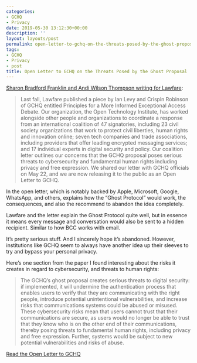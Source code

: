 ```yaml
---
categories:
- GCHQ
- Privacy
date: 2019-05-30 13:12:30+00:00
description: ''
layout: layouts/post
permalink: open-letter-to-gchq-on-the-threats-posed-by-the-ghost-proposal/
tags:
- GCHQ
- Privacy
- post
title: Open Letter to GCHQ on the Threats Posed by the Ghost Proposal
---
```


<p><a href="https://www.lawfareblog.com/open-letter-gchq-threats-posed-ghost-proposal">Sharon Bradford Franklin and Andi Wilson Thompson writing for Lawfare</a>:</p>
<blockquote><p>
  Last fall, Lawfare published a piece by Ian Levy and Crispin Robinson of GCHQ entitled Principles for a More Informed Exceptional Access Debate. Our organization, the Open Technology Institute, has worked alongside other people and organizations to coordinate a response from an international coalition of 47 signatories, including 23 civil society organizations that work to protect civil liberties, human rights and innovation online; seven tech companies and trade associations, including providers that offer leading encrypted messaging services; and 17 individual experts in digital security and policy. Our coalition letter outlines our concerns that the GCHQ proposal poses serious threats to cybersecurity and fundamental human rights including privacy and free expression. We shared our letter with GCHQ officials on May 22, and we are now releasing it to the public as an Open Letter to GCHQ.</p></blockquote>
<p>In the open letter, which is notably backed by Apple, Microsoft, Google, WhatsApp, and others, explains how the “Ghost Protocol” would work, the consequences, and also the recommend to abandon the idea completely.</p>
<p>Lawfare and the letter explain the Ghost Protocol quite well, but in essence it means every message and conversation would also be sent to a hidden recipient. Similar to how BCC works with email.</p>
<p>It’s pretty serious stuff. And I sincerely hope it’s abandoned. However, institutions like GCHQ seem to always have another idea up their sleeves to try and bypass your personal privacy.</p>
<p>Here’s one section from the paper I found interesting about the risks it creates in regard to cybersecurity, and threats to human rights:</p>
<blockquote><p>
  The GCHQ’s ghost proposal creates serious threats to digital security: if implemented, it will undermine the authentication process that enables users to verify that they are communicating with the right people, introduce potential unintentional vulnerabilities, and increase risks that communications systems could be abused or misused. These cybersecurity risks mean that users cannot trust that their communications are secure, as users would no longer be able to trust that they know who is on the other end of their communications, thereby posing threats to fundamental human rights, including privacy and free expression. Further, systems would be subject to new potential vulnerabilities and risks of abuse.</p></blockquote>
<p><a href="https://newamericadotorg.s3.amazonaws.com/documents/Coalition_Letter_to_GCHQ_on_Ghost_Proposal_-_May_22_2019.pdf">Read the Open Letter to GCHQ</a></p>